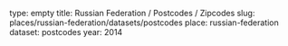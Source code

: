 type: empty
title: Russian Federation / Postcodes / Zipcodes
slug: places/russian-federation/datasets/postcodes
place: russian-federation
dataset: postcodes
year: 2014
